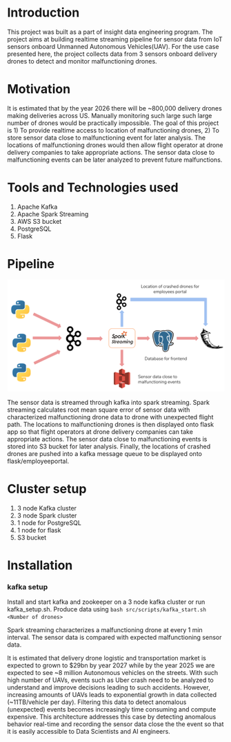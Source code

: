# Introduction

This project was built as a part of insight data engineering program. The project aims at building realtime streaming pipeline for sensor data from IoT sensors onboard Unmanned Autonomous Vehicles(UAV). For the use case presented here, the project collects data from 3 sensors onboard delivery drones to detect and monitor malfunctioning drones.

# Motivation

It is estimated that by the year 2026 there will be ~800,000 delivery drones making deliveries across US. Manually monitoring such large such large number of drones would be practically impossible. The goal of this project is 1) To provide realtime access to location of malfunctioning drones, 2) To store sensor data close to malfunctioning event for later analysis. The locations of malfunctioning drones would then allow flight operator at drone delivery companies to take appropriate actions. The sensor data close to malfunctioning events can be later analyzed to prevent future malfunctions.

# Tools and Technologies used

1. Apache Kafka
1. Apache Spark Streaming
1. AWS S3 bucket
1. PostgreSQL
1. Flask

# Pipeline

![Pipeline](Images/Pipeline.png)

The sensor data is streamed through kafka into spark streaming. Spark streaming calculates root mean square error of sensor data with characterized malfunctioning drone data to drone with unexpected flight path. The locations to malfunctioning drones is then displayed onto flask app so that flight operators at drone delivery companies can take appropriate actions. The sensor data close to malfunctioning events is stored into S3 bucket for later analysis. Finally, the locations of crashed drones are pushed into a kafka message queue to be displayed onto flask/employeeportal.

# Cluster setup

1) 3 node Kafka cluster
2) 3 node Spark cluster
3) 1 node for PostgreSQL
4) 1 node for flask
5) S3 bucket

# Installation

### kafka setup

Install and start kafka and zookeeper on a 3 node kafka cluster or run kafka_setup.sh.
Produce data using `bash src/scripts/kafka_start.sh <Number of drones>`

Spark streaming characterizes a malfunctioning drone at every 1 min interval. The sensor data is compared with expected malfunctioning sensor data.

It is estimated that delivery drone logistic and transportation market is expected to grown to $29bn by year 2027 while by the year 2025 we are expected to see ~8 million Autonomous vehicles on the streets. With such high number of UAVs, events such as Uber crash need to be analyzed to understand and improve decisions leading to such accidents. However, increasing amounts of UAVs leads to exponential growth in data collected (~11TB/vehicle per day). Filtering this data to detect anomalous (unexpected) events becomes increasingly time consuming and compute expensive. This architecture addresses this case by detecting anomalous behavior real-time and recording the sensor data close the the event so that it is easily accessible to Data Scientists and AI engineers.
